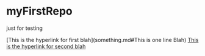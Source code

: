 # myFirstRepo
just for testing





[This is the hyperlink for first blah](something.md#This is one line Blah)
[This is the hyperlink for second blah](something.md#L108)
